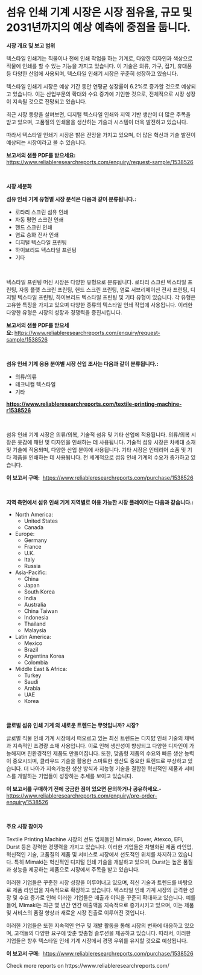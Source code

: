 <p><h1>섬유 인쇄 기계 시장은 시장 점유율, 규모 및 2031년까지의 예상 예측에 중점을 둡니다.</h1></p><p><strong>시장 개요 및 보고 범위</strong></p>
<p><p>텍스타일 인쇄기는 직물이나 천에 인쇄 작업을 하는 기계로, 다양한 디자인과 색상으로 직물에 인쇄를 할 수 있는 기능을 가지고 있습니다. 이 기술은 의류, 가구, 집기, 휴대품 등 다양한 산업에 사용되며, 텍스타일 인쇄기 시장은 꾸준히 성장하고 있습니다. </p><p>텍스타일 인쇄기 시장은 예상 기간 동안 연평균 성장률이 6.2%로 증가할 것으로 예상되고 있습니다. 이는 산업부문의 확대와 수요 증가에 기인한 것으로, 전체적으로 시장 성장이 지속될 것으로 전망되고 있습니다. </p><p>최근 시장 동향을 살펴보면, 디지털 텍스타일 인쇄와 지역 기반 생산이 더 많은 주목을 받고 있으며, 고품질의 인쇄물을 생산하는 기술과 시스템이 더욱 발전하고 있습니다.</p><p>따라서 텍스타일 인쇄기 시장은 밝은 전망을 가지고 있으며, 더 많은 혁신과 기술 발전이 예상되는 시장이라고 볼 수 있습니다.</p></p>
<p><strong>보고서의 샘플 PDF를 받으세요:</strong> <a href="https://www.reliableresearchreports.com/enquiry/request-sample/1538526">https://www.reliableresearchreports.com/enquiry/request-sample/1538526</a></p>
<p>&nbsp;</p>
<p><strong>시장 세분화</strong></p>
<p><strong>섬유 인쇄 기계 유형별 시장 분석은 다음과 같이 분류됩니다.:</strong></p>
<p><ul><li>로타리 스크린 섬유 인쇄</li><li>자동 평면 스크린 인쇄</li><li>핸드 스크린 인쇄</li><li>염료 승화 전사 인쇄</li><li>디지털 텍스타일 프린팅</li><li>하이브리드 텍스타일 프린팅</li><li>기타</li></ul></p>
<p>&nbsp;</p>
<p><p>텍스타일 프린팅 머신 시장은 다양한 유형으로 분류됩니다. 로타리 스크린 텍스타일 프린팅, 자동 플랫 스크린 프린팅, 핸드 스크린 프린팅, 염료 서브리메이션 전사 프린팅, 디지털 텍스타일 프린팅, 하이브리드 텍스타일 프린팅 및 기타 유형이 있습니다. 각 유형은 고유한 특징을 가지고 있으며 다양한 종류의 텍스타일 인쇄 작업에 사용됩니다. 이러한 다양한 유형은 시장의 성장과 경쟁력을 증진시킵니다.</p></p>
<p><strong>보고서의 샘플 PDF를 받으세요:</strong>&nbsp;<a href="https://www.reliableresearchreports.com/enquiry/request-sample/1538526">https://www.reliableresearchreports.com/enquiry/request-sample/1538526</a></p>
<p>&nbsp;</p>
<p><strong> 섬유 인쇄 기계 응용 분야별 시장 산업 조사는 다음과 같이 분류됩니다.:</strong></p>
<p><ul><li>의류/의류</li><li>테크니컬 텍스타일</li><li>기타</li></ul></p>
<p><strong><a href="https://www.reliableresearchreports.com/textile-printing-machine-r1538526">https://www.reliableresearchreports.com/textile-printing-machine-r1538526</a></strong></p>
<p>&nbsp;</p>
<p><p>섬유 인쇄 기계 시장은 의류/의복, 기술적 섬유 및 기타 산업에 적용됩니다. 의류/의복 시장은 옷감에 패턴 및 디자인을 인쇄하는 데 사용됩니다. 기술적 섬유 시장은 차세대 소재 및 기술에 적용되며, 다양한 산업 분야에 사용됩니다. 기타 시장은 인테리어 소품 및 기타 제품을 인쇄하는 데 사용됩니다. 전 세계적으로 섬유 인쇄 기계의 수요가 증가하고 있습니다.</p></p>
<p><strong>이 보고서 구매:</strong>&nbsp; <a href="https://www.reliableresearchreports.com/purchase/1538526">https://www.reliableresearchreports.com/purchase/1538526</a></p>
<p>&nbsp;</p>
<p><strong>지역 측면에서 섬유 인쇄 기계 지역별로 이용 가능한 시장 플레이어는 다음과 같습니다.:</strong></p>
<p><ul>
    <li>
        North America:
        <ul>
            <li>United States</li>
            <li>Canada</li>
        </ul>
    </li>
    <li>
        Europe:
        <ul>
            <li>Germany</li>
            <li>France</li>
            <li>U.K.</li>
            <li>Italy</li>
            <li>Russia</li>
        </ul>
    </li>
    <li>
        Asia-Pacific:
        <ul>
            <li>China</li>
            <li>Japan</li>
            <li>South Korea</li>
            <li>India</li>
            <li>Australia</li>
            <li>China Taiwan</li>
            <li>Indonesia</li>
            <li>Thailand</li>
            <li>Malaysia</li>
        </ul>
    </li>
    <li>
        Latin America:
        <ul>
            <li>Mexico</li>
            <li>Brazil</li>
            <li>Argentina Korea</li>
            <li>Colombia</li>
        </ul>
    </li>
    <li>
        Middle East & Africa:
        <ul>
            <li>Turkey</li>
            <li>Saudi</li>
            <li>Arabia</li>
            <li>UAE</li>
            <li>Korea</li>
        </ul>
    </li>
    </ul></p>
<p>&nbsp;</p>
<p><strong>글로벌 섬유 인쇄 기계 의 새로운 트렌드는 무엇입니까? 시장?</strong></p>
<p><p>글로벌 직물 인쇄 기계 시장에서 떠오르고 있는 최신 트렌드는 디지턄 인쇄 기술의 채택과 지속적인 초경량 소재 사용입니다. 이로 인해 생산성이 향상되고 다양한 디자인이 가능해지며 친환경적인 제품도 만들어집니다. 또한, 맞춤형 제품의 수요와 빠른 생산 능력이 중요시되며, 클라우드 기술을 활용한 스마트한 생산도 중요한 트렌드로 부상하고 있습니다. 더 나아가 지속가능한 생산 방식과 지능형 기술을 결합한 혁신적인 제품과 서비스를 개발하는 기업들이 성장하는 추세를 보이고 있습니다.</p></p>
<p><strong>이 보고서를 구매하기 전에 궁금한 점이 있으면 문의하거나 공유하세요.</strong>- <a href="https://www.reliableresearchreports.com/enquiry/pre-order-enquiry/1538526">https://www.reliableresearchreports.com/enquiry/pre-order-enquiry/1538526</a></p>
<p>&nbsp;</p>
<p><strong>주요 시장 참여자</strong></p>
<p><p>Textile Printing Machine 시장의 선도 업체들인 Mimaki, Dover, Atexco, EFI, Durst 등은 강력한 경쟁력을 가지고 있습니다. 이러한 기업들은 차별화된 제품 라인업, 혁신적인 기술, 고품질의 제품 및 서비스로 시장에서 선도적인 위치를 차지하고 있습니다. 특히 Mimaki는 혁신적인 디지털 인쇄 기술을 개발하고 있으며, Durst는 높은 품질과 성능을 제공하는 제품으로 시장에서 주목을 받고 있습니다.</p><p>이러한 기업들은 꾸준한 시장 성장을 이루어내고 있으며, 최신 기술과 트렌드를 바탕으로 제품 라인업을 지속적으로 확장하고 있습니다. 텍스타일 인쇄 기계 시장의 급격한 성장 및 수요 증가로 인해 이러한 기업들은 매출과 이익을 꾸준히 확대하고 있습니다. 예를 들어, Mimaki는 최근 몇 년간 연간 매출액을 지속적으로 증가시키고 있으며, 이는 제품 및 서비스의 품질 향상과 새로운 시장 진출로 이루어진 것입니다.</p><p>이러한 기업들은 또한 지속적인 연구 및 개발 활동을 통해 시장의 변화에 대응하고 있으며, 고객들의 다양한 요구에 맞춘 맞춤형 솔루션을 제공하고 있습니다. 따라서, 이러한 기업들은 향후 텍스타일 인쇄 기계 시장에서 경쟁 우위를 유지할 것으로 예상됩니다.</p></p>
<p><strong>이 보고서 구매:</strong>&nbsp;&nbsp;<a href="https://www.reliableresearchreports.com/purchase/1538526">https://www.reliableresearchreports.com/purchase/1538526</a></p>
<p>Check more reports on https://www.reliableresearchreports.com/</p>